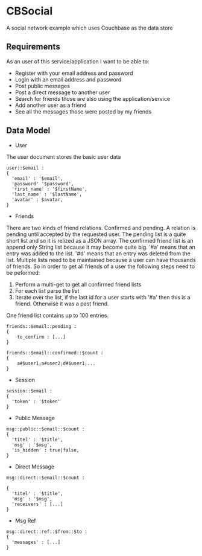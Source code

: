 # CBSocial

A social network example which uses Couchbase as the data store

## Requirements

As an user of this service/application I want to be able to:

* Register with your email address and password
* Login with an email address and password
* Post public messages
* Post a direct message to another user
* Search for friends those are also using the application/service
* Add another user as a friend
* See all the messages those were posted by my friends

## Data Model

* User

The user document stores the basic user data

```
user::$email :
{
  'email' : '$email',
  'password' '$password',
  'first_name' : '$firstName',
  'last_name' : '$lastName',
  'avatar' : $avatar,
}
```

* Friends

There are two kinds of friend relations. Confirmed and pending. A relation is pending until accepted by the requested user. The pending list is a quite short list and so it is relized as a JSON array. The confirmed friend list is an append only String list because it may become quite big. '#a' means that an entry was added to the list.  '#d' means that an entry was deleted from the list. Multiple lists need to be maintained because a user can have thousands of friends. So in order to get all friends of a user the following steps need to be peformed:

1. Perform a multi-get to get all confirmed friend lists
2. For each list parse the list
3. Iterate over the list, if the last id for a user starts with '#a' then this is a friend. Otherwise it was a past friend.

One friend list contains up to 100 entries.

```
friends::$email::pending :
{
    to_confirm : [...]
}

friends::$email::confirmed::$count :
{
    a#$user1;a#user2;d#$user1;...
}
```

* Session
```
session::$email :
{
  'token' : '$token'
}
```

* Public Message
```
msg::public::$email::$count :
{
  'titel' : '$title',
  'msg' : '$msg',
  'is_hidden' : true|false,
}
```

* Direct Message
```
msg::direct::$email::$count :

{
  'titel' : '$title',
  'msg' : '$msg',
  'receivers' : [...]
}
```

* Msg Ref
```
msg::direct::ref::$from::$to :
{
  'messages' : [...]
}
```
